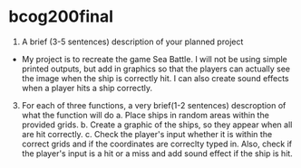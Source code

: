 # bcog200final
1. A brief (3-5 sentences) description of your planned project
  - My project is to recreate the game Sea Battle. I will not be using simple printed outputs,
    but add in graphics so that the players can actually see the image when the ship is correctly hit.
    I can also create sound effects when a player hits a ship correctly.
3. For each of three functions, a very brief(1-2 sentences) descroption of what the function will do
  a. Place ships in random areas within the provided grids.
  b. Create a graphic of the ships, so they appear when all are hit correctly.
  c. Check the player's input whether it is within the correct grids and if the coordinates are correclty typed in.
     Also, check if the player's input is a hit or a miss and add sound effect if the ship is hit. 
